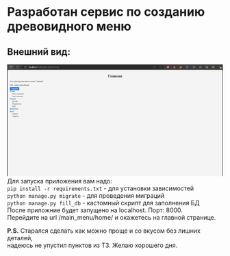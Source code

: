 # Разработан сервис по созданию древовидного меню  
## Внешний вид:  
![img.png](src/img.png)  
Для запуска приложения вам надо:  
`pip install -r requirements.txt` - для установки зависимостей  
`python manage.py migrate` - для проведения миграций  
`python manage.py fill_db` - кастомный скрипт для заполнения БД  
После приложние будет запущено на localhost. Порт: 8000.  
Перейдите на url /main_menu/home/ и окажетесь на главной странице.

**P.S.**
 Старался сделать как можно проще и со вкусом без лишних деталей,  
надеюсь не упустил пунктов из ТЗ. Желаю хорошего дня.  
